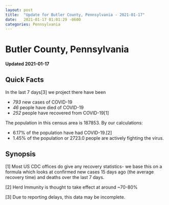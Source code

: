 ```yaml
---
layout: post
title:  "Update for Butler County, Pennsylvania - 2021-01-17"
date:   2021-01-17 01:01:29 -0600
categories: Pennsylvania
---
```


# Butler County, Pennsylvania
#### Updated 2021-01-17

## Quick Facts

In the last 7 days[3] we project there have been
- *793* new cases of COVID-19
- *46* people have died of COVID-19
- *252* people have recovered from COVID-19[1]

The population in this census area is 187853. By our calculations:
- 6.17% of the population have had COVID-19.[2]
- 1.45% of the population or 2723.0 people are actively fighting the virus.

## Synopsis




[1] Most US CDC offices do give any recovery statistics- we base this on a formula which looks at confirmed new cases
15 days ago (the average recovery time) and deaths over the last 7 days.

[2] Herd Immunity is thought to take effect at around ~70-80%

[3] Due to reporting delays, this data may be incomplete.
 
    